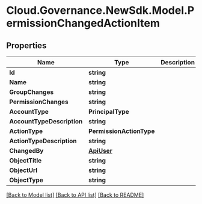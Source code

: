 # Cloud.Governance.NewSdk.Model.PermissionChangedActionItem
## Properties

Name | Type | Description | Notes
------------ | ------------- | ------------- | -------------
**Id** | **string** |  | [optional] 
**Name** | **string** |  | [optional] 
**GroupChanges** | **string** |  | [optional] 
**PermissionChanges** | **string** |  | [optional] 
**AccountType** | **PrincipalType** |  | [optional] 
**AccountTypeDescription** | **string** |  | [optional] 
**ActionType** | **PermissionActionType** |  | [optional] 
**ActionTypeDescription** | **string** |  | [optional] 
**ChangedBy** | [**ApiUser**](ApiUser.md) |  | [optional] 
**ObjectTitle** | **string** |  | [optional] 
**ObjectUrl** | **string** |  | [optional] 
**ObjectType** | **string** |  | [optional] 

[[Back to Model list]](../README.md#documentation-for-models) [[Back to API list]](../README.md#documentation-for-api-endpoints) [[Back to README]](../README.md)

